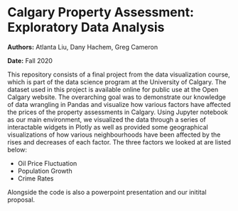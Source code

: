 # Calgary Property Assessment: Exploratory Data Analysis

**Authors:** Atlanta Liu, Dany Hachem, Greg Cameron

**Date:** Fall 2020

This repository consists of a final project from the data visualization course, which is part of the data science program at the University of Calgary. The dataset used in this project is available online for public use at the Open Calgary website. The overarching goal was to demonstrate our knowledge of data wrangling in Pandas and visualize how various factors have affected the prices of the property assessments in Calgary. Using Jupyter notebook as our main environment, we visualized the data through a series of interactable widgets in Plotly as well as provided some geographical visualizations of how various neighbourhoods have been affected by the rises and decreases of each factor. The three factors we looked at are listed below:

- Oil Price Fluctuation
- Population Growth 
- Crime Rates

Alongside the code is also a powerpoint presentation and our initital proposal.

